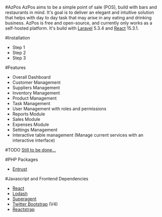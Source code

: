 #AzPos
AzPos aims to be a simple point of sale (POS), build with bars and restaurants in mind. It's goal
is to deliver an elegant and intuitive solution that helps with day to day task that may arise in any eating and drinking business.
AzPos is free and open-source, and currently only works as a self-hosted platform. It's build with [Laravel](https://laravel.com) 5.3.4 and [React](https://facebook.github.io/react/) 15.3.1.

#Installation

* Step 1
* Step 2
* Step 3

#Features

* Overall Dashboard
* Customer Management
* Suppliers Management
* Inventory Management
* Product Management
* Task Management
* User Management with roles and permissions
* Reports Module
* Sales Module
* Expenses Module
* Settings Management
* Interactive table management (Manage current services with an interactive interface)


#TODO
[Still to be done...](features.md)

#PHP Packages
* [Entrust](https://github.com/Zizaco/entrust)
 
#Javascript and Frontend Dependencies
* [React](https://github.com/facebook/react)
* [Lodash](https://github.com/lodash/lodash)
* [Superagent](https://github.com/visionmedia/superagent)
* [Twitter Bootstrap](https://github.com/twbs/bootstrap) (V4)
* [Reactstrap](https://github.com/reactstrap/reactstrap)



